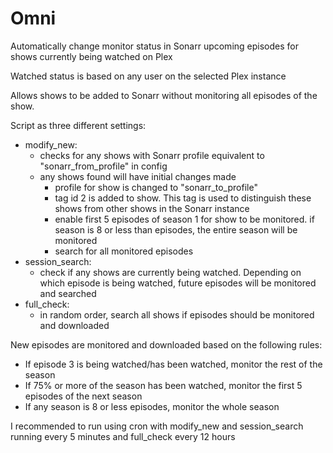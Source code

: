 # Omni
 
Automatically change monitor status in Sonarr upcoming episodes for shows currently being watched on Plex

Watched status is based on any user on the selected Plex instance

Allows shows to be added to Sonarr without monitoring all episodes of the show. 

Script as three different settings:
 * modify_new:
	* checks for any shows with Sonarr profile equivalent to "sonarr_from_profile" in config
	* any shows found will have initial changes made
		* profile for show is changed to "sonarr_to_profile"
		* tag id 2 is added to show. This tag is used to distinguish these shows from other shows in the Sonarr instance
		* enable first 5 episodes of season 1 for show to be monitored. if season is 8 or less than episodes, the entire season will be monitored
		* search for all monitored episodes
 * session_search:
	* check if any shows are currently being watched. Depending on which episode is being watched, future episodes will be monitored and searched
 * full_check: 
	* in random order, search all shows if episodes should be monitored and downloaded
	
New episodes are monitored and downloaded based on the following rules:
 * If episode 3 is being watched/has been watched, monitor the rest of the season
 * If 75% or more of the season has been watched, monitor the first 5 episodes of the next season
 * If any season is 8 or less episodes, monitor the whole season


I recommended to run using cron with modify_new and session_search running every 5 minutes and full_check every 12 hours
